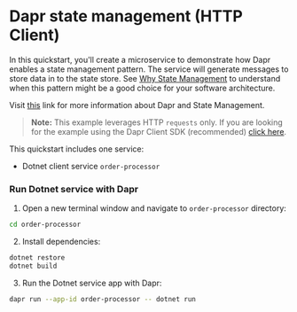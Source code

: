 # Dapr state management (HTTP Client)

In this quickstart, you'll create a microservice to demonstrate how Dapr enables a state management pattern. The service will generate messages to store data in to the state store. See [Why State Management](#why-state-management) to understand when this pattern might be a good choice for your software architecture.

Visit [this](https://docs.dapr.io/developing-applications/building-blocks/state-management/) link for more information about Dapr and State Management.

> **Note:** This example leverages HTTP `requests` only.  If you are looking for the example using the Dapr Client SDK (recommended) [click here](../sdk/).

This quickstart includes one service:

- Dotnet client service `order-processor` 

### Run Dotnet service with Dapr

1. Open a new terminal window and navigate to `order-processor` directory: 

```bash
cd order-processor
```

2. Install dependencies: 

<!-- STEP
name: Install Dotnet dependencies
working_dir: ./order-processor
-->

```bash
dotnet restore
dotnet build
```

3. Run the Dotnet service app with Dapr: 
    
```bash
dapr run --app-id order-processor -- dotnet run
```

<!-- END_STEP -->